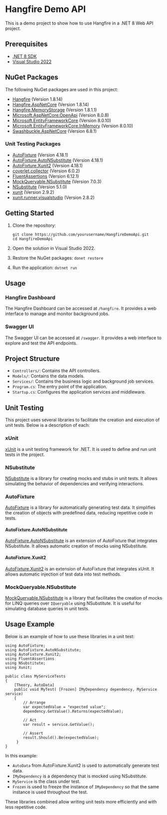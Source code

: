 # Hangfire Demo API

This is a demo project to show how to use Hangfire in a .NET 8 Web API project.

## Prerequisites

- [.NET 8 SDK](https://dotnet.microsoft.com/download/dotnet/8.0)
- [Visual Studio 2022](https://visualstudio.microsoft.com/vs/)

## NuGet Packages

The following NuGet packages are used in this project:

- [Hangfire](https://www.nuget.org/packages/Hangfire) (Version 1.8.14)
- [Hangfire.AspNetCore](https://www.nuget.org/packages/Hangfire.AspNetCore) (Version 1.8.14)
- [Hangfire.MemoryStorage](https://www.nuget.org/packages/Hangfire.MemoryStorage) (Version 1.8.1.1)
- [Microsoft.AspNetCore.OpenApi](https://www.nuget.org/packages/Microsoft.AspNetCore.OpenApi) (Version 8.0.8)
- [Microsoft.EntityFrameworkCore](https://www.nuget.org/packages/Microsoft.EntityFrameworkCore) (Version 8.0.10)
- [Microsoft.EntityFrameworkCore.InMemory](https://www.nuget.org/packages/Microsoft.EntityFrameworkCore.InMemory) (Version 8.0.10)
- [Swashbuckle.AspNetCore](https://www.nuget.org/packages/Swashbuckle.AspNetCore) (Version 6.8.1)

### Unit Testing Packages

- [AutoFixture](https://www.nuget.org/packages/AutoFixture) (Version 4.18.1)
- [AutoFixture.AutoNSubstitute](https://www.nuget.org/packages/AutoFixture.AutoNSubstitute) (Version 4.18.1)
- [AutoFixture.Xunit2](https://www.nuget.org/packages/AutoFixture.Xunit2) (Version 4.18.1)
- [coverlet.collector](https://www.nuget.org/packages/coverlet.collector) (Version 6.0.2)
- [FluentAssertions](https://www.nuget.org/packages/FluentAssertions) (Version 6.12.1)
- [MockQueryable.NSubstitute](https://www.nuget.org/packages/MockQueryable.NSubstitute) (Version 7.0.3)
- [NSubstitute](https://www.nuget.org/packages/NSubstitute) (Version 5.1.0)
- [xunit](https://www.nuget.org/packages/xunit) (Version 2.9.2)
- [xunit.runner.visualstudio](https://www.nuget.org/packages/xunit.runner.visualstudio) (Version 2.8.2)

## Getting Started

1. Clone the repository:
   ```
   git clone https://github.com/yourusername/HangfireDemoApi.git
   cd HangfireDemoApi
   ```

2. Open the solution in Visual Studio 2022.

3. Restore the NuGet packages: `donet restore`

4. Run the application: `dotnet run`


## Usage

### Hangfire Dashboard

The Hangfire Dashboard can be accessed at `/hangfire`. It provides a web interface to manage and monitor background jobs.

### Swagger UI

The Swagger UI can be accessed at `/swagger`. It provides a web interface to explore and test the API endpoints.

## Project Structure

- `Controllers/`: Contains the API controllers.
- `Models/`: Contains the data models.
- `Services/`: Contains the business logic and background job services.
- `Program.cs`: The entry point of the application.
- `Startup.cs`: Configures the application services and middleware.



## Unit Testing

This project uses several libraries to facilitate the creation and execution of unit tests. Below is a description of each:

### xUnit

[xUnit](https://xunit.net/) is a unit testing framework for .NET. It is used to define and run unit tests in the project.

### NSubstitute

[NSubstitute](https://nsubstitute.github.io/) is a library for creating mocks and stubs in unit tests. It allows simulating the behavior of dependencies and verifying interactions.

### AutoFixture

[AutoFixture](https://github.com/AutoFixture/AutoFixture) is a library for automatically generating test data. It simplifies the creation of objects with predefined data, reducing repetitive code in tests.

#### AutoFixture.AutoNSubstitute

[AutoFixture.AutoNSubstitute](https://github.com/AutoFixture/AutoFixture) is an extension of AutoFixture that integrates NSubstitute. It allows automatic creation of mocks using NSubstitute.

#### AutoFixture.Xunit2

[AutoFixture.Xunit2](https://github.com/AutoFixture/AutoFixture) is an extension of AutoFixture that integrates xUnit. It allows automatic injection of test data into test methods.

### MockQueryable.NSubstitute

[MockQueryable.NSubstitute](https://github.com/romantitov/MockQueryable) is a library that facilitates the creation of mocks for LINQ queries over `IQueryable` using NSubstitute. It is useful for simulating database queries in unit tests.

## Usage Example

Below is an example of how to use these libraries in a unit test:

```
using AutoFixture;
using AutoFixture.AutoNSubstitute;
using AutoFixture.Xunit2;
using FluentAssertions
using NSubstitute;
using Xunit;

public class MyServiceTests
{
    [Theory, AutoData]
    public void MyTest( [Frozen] IMyDependency dependency, MyService service)
    { 
        // Arrange 
        var expectedValue = "expected value";
        dependency.GetValue().Returns(expectedValue);

        // Act
        var result = service.GetValue();

        // Assert
        result.Should().Be(expectedValue);
     }
}
```

In this example:

- `AutoData` from AutoFixture.Xunit2 is used to automatically generate test data.
- `IMyDependency` is a dependency that is mocked using NSubstitute.
- `MyService` is the class under test.
- `Frozen` is used to freeze the instance of `IMyDependency` so that the same instance is used throughout the test.

These libraries combined allow writing unit tests more efficiently and with less repetitive code.